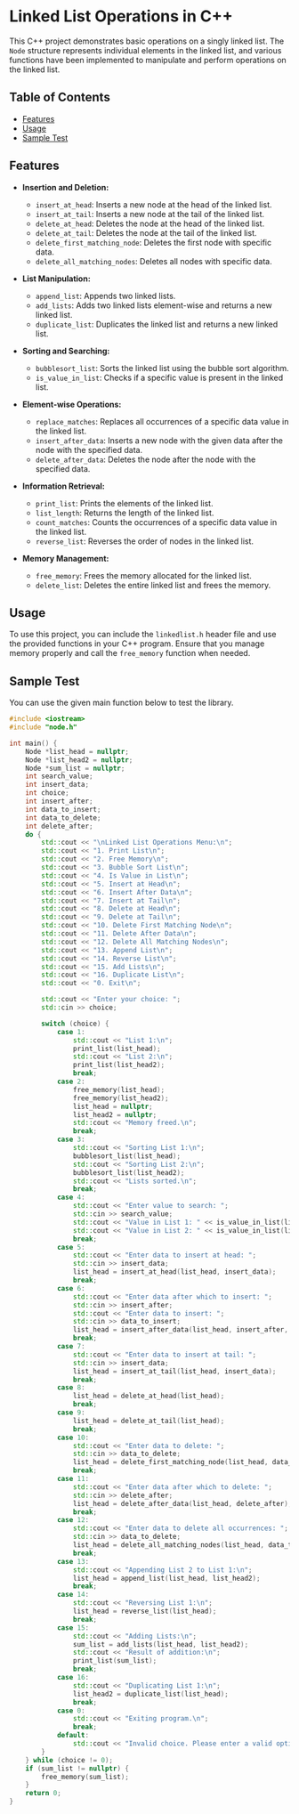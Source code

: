 # Linked List Operations in C++

This C++ project demonstrates basic operations on a singly linked list. The `Node` structure represents individual elements in the linked list, and various functions have been implemented to manipulate and perform operations on the linked list.

## Table of Contents

- [Features](#features)
- [Usage](#usage)
- [Sample Test](#sample-test)

## Features

- **Insertion and Deletion:**
  - `insert_at_head`: Inserts a new node at the head of the linked list.
  - `insert_at_tail`: Inserts a new node at the tail of the linked list.
  - `delete_at_head`: Deletes the node at the head of the linked list.
  - `delete_at_tail`: Deletes the node at the tail of the linked list.
  - `delete_first_matching_node`: Deletes the first node with specific data.
  - `delete_all_matching_nodes`: Deletes all nodes with specific data.

- **List Manipulation:**
  - `append_list`: Appends two linked lists.
  - `add_lists`: Adds two linked lists element-wise and returns a new linked list.
  - `duplicate_list`: Duplicates the linked list and returns a new linked list.

- **Sorting and Searching:**
  - `bubblesort_list`: Sorts the linked list using the bubble sort algorithm.
  - `is_value_in_list`: Checks if a specific value is present in the linked list.

- **Element-wise Operations:**
  - `replace_matches`: Replaces all occurrences of a specific data value in the linked list.
  - `insert_after_data`: Inserts a new node with the given data after the node with the specified data.
  - `delete_after_data`: Deletes the node after the node with the specified data.

- **Information Retrieval:**
  - `print_list`: Prints the elements of the linked list.
  - `list_length`: Returns the length of the linked list.
  - `count_matches`: Counts the occurrences of a specific data value in the linked list.
  - `reverse_list`: Reverses the order of nodes in the linked list.

- **Memory Management:**
  - `free_memory`: Frees the memory allocated for the linked list.
  - `delete_list`: Deletes the entire linked list and frees the memory.

## Usage

To use this project, you can include the `linkedlist.h` header file and use the provided functions in your C++ program. Ensure that you manage memory properly and call the `free_memory` function when needed.

## Sample Test

You can use the given main function below to test the library.

```cpp
#include <iostream>
#include "node.h"

int main() {
    Node *list_head = nullptr;
    Node *list_head2 = nullptr;
	Node *sum_list = nullptr;
    int search_value;
    int insert_data;
    int choice;
    int insert_after;
    int data_to_insert;
    int data_to_delete;
    int delete_after;
    do {
        std::cout << "\nLinked List Operations Menu:\n";
        std::cout << "1. Print List\n";
        std::cout << "2. Free Memory\n";
        std::cout << "3. Bubble Sort List\n";
        std::cout << "4. Is Value in List\n";
        std::cout << "5. Insert at Head\n";
        std::cout << "6. Insert After Data\n";
        std::cout << "7. Insert at Tail\n";
        std::cout << "8. Delete at Head\n";
        std::cout << "9. Delete at Tail\n";
        std::cout << "10. Delete First Matching Node\n";
        std::cout << "11. Delete After Data\n";
        std::cout << "12. Delete All Matching Nodes\n";
        std::cout << "13. Append List\n";
        std::cout << "14. Reverse List\n";
        std::cout << "15. Add Lists\n";
        std::cout << "16. Duplicate List\n";
        std::cout << "0. Exit\n";

        std::cout << "Enter your choice: ";
        std::cin >> choice;

        switch (choice) {
            case 1:
                std::cout << "List 1:\n";
                print_list(list_head);
                std::cout << "List 2:\n";
                print_list(list_head2);
                break;
            case 2:
                free_memory(list_head);
                free_memory(list_head2);
                list_head = nullptr;
                list_head2 = nullptr;
                std::cout << "Memory freed.\n";
                break;
            case 3:
                std::cout << "Sorting List 1:\n";
                bubblesort_list(list_head);
                std::cout << "Sorting List 2:\n";
                bubblesort_list(list_head2);
                std::cout << "Lists sorted.\n";
                break;
            case 4:
                std::cout << "Enter value to search: ";
                std::cin >> search_value;
                std::cout << "Value in List 1: " << is_value_in_list(list_head, search_value) << std::endl;
                std::cout << "Value in List 2: " << is_value_in_list(list_head2, search_value) << std::endl;
                break;
            case 5:
                std::cout << "Enter data to insert at head: ";
                std::cin >> insert_data;
                list_head = insert_at_head(list_head, insert_data);
                break;
            case 6:
                std::cout << "Enter data after which to insert: ";
                std::cin >> insert_after;
                std::cout << "Enter data to insert: ";
                std::cin >> data_to_insert;
                list_head = insert_after_data(list_head, insert_after, data_to_insert);
                break;
            case 7:
                std::cout << "Enter data to insert at tail: ";
                std::cin >> insert_data;
                list_head = insert_at_tail(list_head, insert_data);
                break;
            case 8:
                list_head = delete_at_head(list_head);
                break;
            case 9:
                list_head = delete_at_tail(list_head);
                break;
            case 10:
                std::cout << "Enter data to delete: ";
                std::cin >> data_to_delete;
                list_head = delete_first_matching_node(list_head, data_to_delete);
                break;
            case 11:
                std::cout << "Enter data after which to delete: ";
                std::cin >> delete_after;
                list_head = delete_after_data(list_head, delete_after);
                break;
            case 12:
                std::cout << "Enter data to delete all occurrences: ";
                std::cin >> data_to_delete;
                list_head = delete_all_matching_nodes(list_head, data_to_delete);
                break;
            case 13:
                std::cout << "Appending List 2 to List 1:\n";
                list_head = append_list(list_head, list_head2);
                break;
            case 14:
                std::cout << "Reversing List 1:\n";
                list_head = reverse_list(list_head);
                break;
            case 15:
                std::cout << "Adding Lists:\n";
                sum_list = add_lists(list_head, list_head2);
                std::cout << "Result of addition:\n";
                print_list(sum_list);
                break;
            case 16:
                std::cout << "Duplicating List 1:\n";
                list_head2 = duplicate_list(list_head);
                break;
            case 0:
                std::cout << "Exiting program.\n";
                break;
            default:
                std::cout << "Invalid choice. Please enter a valid option.\n";
        }
    } while (choice != 0);
    if (sum_list != nullptr) {
        free_memory(sum_list);
    }
    return 0;
}
